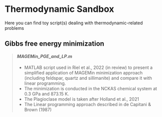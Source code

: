 # Thermodynamic Sandbox

Here you can find toy script(s) dealing with thermodynamic-related problems

## Gibbs free energy minimization

> #### *MAGEMin_PGE_and_LP.m*
>
> - MATLAB script used in Riel et al., 2022 (in review) to present a simplified application of MAGEMin minimization approach (including feldspar, quartz and sillimanite) and compare it with linear programming. 
> - The minimization is conducted in the NCKAS chemical system at 0.3 GPa and 873.15 K.
> - The Plagioclase model is taken after Holland et al., 2021
> - The Linear programming approach described in de Capitani & Brown (1987)

